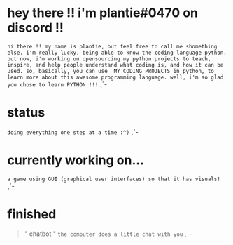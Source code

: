 # hey there !! i'm __plantie#0470__ on discord !!
`hi there !! my name is plantie, but feel free to call me shomething else. i'm really lucky, being able to know the coding language python. but now, i'm
working on opensourcing my python projects to teach, inspire, and help people understand what coding is, and how it can be used. so, basically, you can use 
MY CODING PROJECTS in python, to learn more about this awesome programming language. well, i'm so glad you chose to learn PYTHON !!!` ˎˊ-

# status
`doing everything one step at a time :^)` ˎˊ-

# currently working on...
`a game using GUI (graphical user interfaces) so that it has visuals!` ˎˊ-

# finished

> " chatbot "
`the computer does a little chat with you` ˎˊ-

